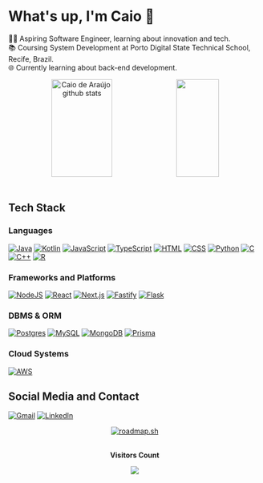 # What's up, I'm Caio 👋
👨‍💻 Aspiring Software Engineer, learning about innovation and tech.<br/>
📚 Coursing System Development at Porto Digital State Technical School, Recife, Brazil.<br/>
🌐 Currently learning about back-end development.<br/>

<div align="center">  
  <img width="49%" height="195px" src="https://github-readme-stats.vercel.app/api?username=caiomatenorio&show_icons=true&count_private=true&hide_border=true&title_color=00bfbf&icon_color=00bfbf&text_color=c9d1d9&bg_color=0d1117" alt="Caio de Araújo github stats" />
  <img width="41%" height="195px" src="https://github-readme-stats.vercel.app/api/top-langs/?username=caiomatenorio&layout=compact&hide_border=true&title_color=00bfbf&text_color=00bfbf&bg_color=0d1117" />
</div><br>

## Tech Stack

### Languages
[![Java](https://img.shields.io/badge/Java-%23ED8B00.svg?logo=openjdk&logoColor=white)](https://github.com/caiotdearaujo?tab=repositories&q=&type=&language=java&sort=)
[![Kotlin](https://img.shields.io/badge/Kotlin-%237F52FF.svg?logo=kotlin&logoColor=white)](https://github.com/caiotdearaujo?tab=repositories&q=&type=&language=kotlin&sort=)
[![JavaScript](https://img.shields.io/badge/JavaScript-F7DF1E?logo=javascript&logoColor=000)](https://github.com/caiotdearaujo?tab=repositories&q=&type=&language=javascript&sort=)
[![TypeScript](https://img.shields.io/badge/TypeScript-3178C6?logo=typescript&logoColor=fff)](https://github.com/caiotdearaujo?tab=repositories&q=&type=&language=typescript&sort=)
[![HTML](https://img.shields.io/badge/HTML-%23E34F26.svg?logo=html5&logoColor=white)](https://github.com/caiotdearaujo?tab=repositories&q=&type=&language=html&sort=)
[![CSS](https://img.shields.io/badge/CSS-1572B6?logo=css3&logoColor=fff)](https://github.com/caiotdearaujo?tab=repositories&q=&type=&language=css&sort=)
[![Python](https://img.shields.io/badge/Python-3776AB?logo=python&logoColor=fff)](https://github.com/caiotdearaujo?tab=repositories&q=&type=&language=python&sort=)
[![C](https://img.shields.io/badge/C-00599C?logo=c&logoColor=white)](https://github.com/caiotdearaujo?tab=repositories&q=&type=&language=c&sort=)
[![C++](https://img.shields.io/badge/C++-%2300599C.svg?logo=c%2B%2B&logoColor=white)](#)
[![R](https://img.shields.io/badge/R-%23276DC3.svg?logo=r&logoColor=white)](https://github.com/caiotdearaujo?tab=repositories&q=&type=&language=r&sort=)

### Frameworks and Platforms
[![NodeJS](https://img.shields.io/badge/Node.js-6DA55F?logo=node.js&logoColor=white)](#)
[![React](https://img.shields.io/badge/React-%2320232a.svg?logo=react&logoColor=%2361DAFB)](#)
[![Next.js](https://img.shields.io/badge/Next.js-black?logo=next.js&logoColor=white)](#)
[![Fastify](https://img.shields.io/badge/-Fastify-000000?style=flat&logo=fastify&logoColor=white)](#)
[![Flask](https://img.shields.io/badge/Flask-000?logo=flask&logoColor=fff)](#)

### DBMS & ORM
[![Postgres](https://img.shields.io/badge/Postgres-%23316192.svg?logo=postgresql&logoColor=white)](#)
[![MySQL](https://img.shields.io/badge/MySQL-4479A1?logo=mysql&logoColor=fff)](#)
[![MongoDB](https://img.shields.io/badge/MongoDB-%234ea94b.svg?logo=mongodb&logoColor=white)](#)
[![Prisma](https://img.shields.io/badge/Prisma-2D3748?logo=prisma&logoColor=white)](#)

### Cloud Systems
[![AWS](https://img.shields.io/badge/AWS-%23FF9900.svg?logo=amazon-web-services&logoColor=white)](#)

## Social Media and Contact
[![Gmail](https://img.shields.io/badge/Gmail-D14836?logo=gmail&logoColor=white)](mailto:caiomatenorio@gmail.com?subject=Hello!)
[![LinkedIn](https://img.shields.io/badge/Linkedin-%230077B5.svg?logo=linkedin&logoColor=white)](https://linkedin.com/in/caiomatenorio)

<div align="center">
  <a href="https://roadmap.sh"><img src="https://roadmap.sh/card/tall/64a49656ec22530247ed902e?variant=dark&roadmaps=backend%2Cjava%2Cspring-boot%2Ctypescript" alt="roadmap.sh"/></a>
</div>

<div align="center">
<br><p align="centre"><b>Visitors Count</b></p>  
<p align="center"><img align="center" src="https://profile-counter.glitch.me/{caiotdearaujo}/count.svg" /></p> 
<br></div>
